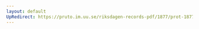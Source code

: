 ```yaml
---
layout: default
UpRedirect: https://pruto.im.uu.se/riksdagen-records-pdf/1877/prot-1877--ak--036/prot-1877--ak--036_047.pdf
---
```

